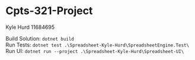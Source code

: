 # Cpts-321-Project

Kyle Hurd
11684695


Build Solution: `dotnet build`  
Run Tests: `dotnet test .\Spreadsheet-Kyle-Hurd\SpreadsheetEngine.Test\`  
Run UI: `dotnet run --project .\Spreadsheet-Kyle-Hurd\Spreadsheet-UI\`  